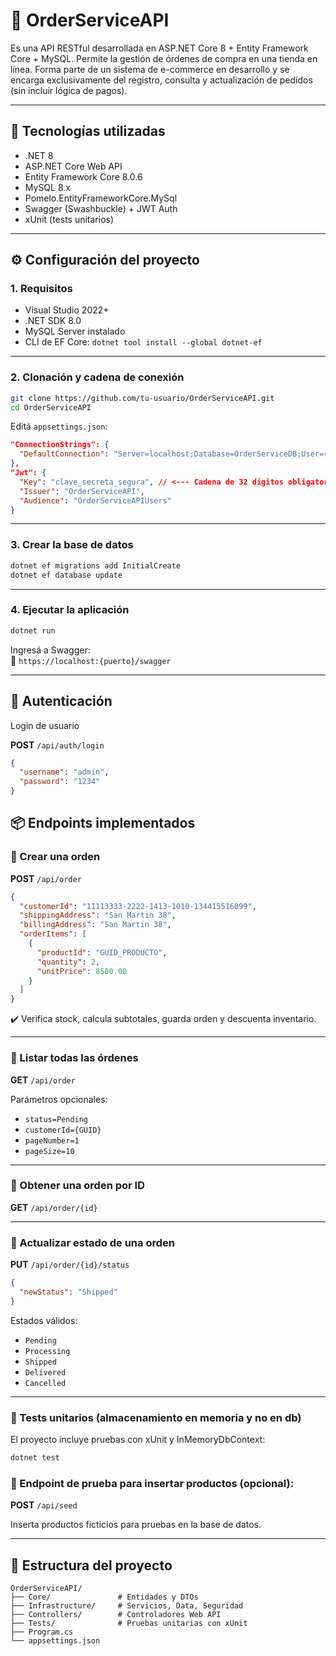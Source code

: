 # 🛒 OrderServiceAPI

Es una API RESTful desarrollada en ASP.NET Core 8 + Entity Framework Core + MySQL. Permite la gestión de órdenes de compra en una tienda en línea. Forma parte de un sistema de e-commerce en desarrollo y se encarga exclusivamente del registro, consulta y actualización de pedidos (sin incluir lógica de pagos).

---

## 🚀 Tecnologías utilizadas

- .NET 8
- ASP.NET Core Web API
- Entity Framework Core 8.0.6
- MySQL 8.x
- Pomelo.EntityFrameworkCore.MySql
- Swagger (Swashbuckle) + JWT Auth
- xUnit (tests unitarios)

---

## ⚙️ Configuración del proyecto

### 1. Requisitos

- Visual Studio 2022+
- .NET SDK 8.0
- MySQL Server instalado
- CLI de EF Core: `dotnet tool install --global dotnet-ef`

---

### 2. Clonación y cadena de conexión

```bash
git clone https://github.com/tu-usuario/OrderServiceAPI.git
cd OrderServiceAPI
```

Editá `appsettings.json`:

```json
"ConnectionStrings": {
  "DefaultConnection": "Server=localhost;Database=OrderServiceDB;User=root;Password=tu_contraseña;"
},
"Jwt": {
  "Key": "clave_secreta_segura", // <--- Cadena de 32 digitos obligatoria
  "Issuer": "OrderServiceAPI",
  "Audience": "OrderServiceAPIUsers"
}
```

---

### 3. Crear la base de datos

```bash
dotnet ef migrations add InitialCreate
dotnet ef database update
```

---

### 4. Ejecutar la aplicación

```bash
dotnet run
```

Ingresá a Swagger:  
📍 `https://localhost:{puerto}/swagger`

---

## 🔑 Autenticación
Login de usuario

**POST** `/api/auth/login`
```json
{
  "username": "admin",
  "password": "1234"
}
```

## 📦 Endpoints implementados

### 🔹 Crear una orden

**POST** `/api/order`

```json
{
  "customerId": "11113333-2222-1413-1010-134415516099",
  "shippingAddress": "San Martin 38",
  "billingAddress": "San Martin 38",
  "orderItems": [
    {
      "productId": "GUID_PRODUCTO",
      "quantity": 2,
      "unitPrice": 8500.00
    }
  ]
}
```

✔️ Verifica stock, calcula subtotales, guarda orden y descuenta inventario.

---

### 🔹 Listar todas las órdenes

**GET** `/api/order`

Parámetros opcionales:

- `status=Pending`
- `customerId={GUID}`
- `pageNumber=1`
- `pageSize=10`

---

### 🔹 Obtener una orden por ID

**GET** `/api/order/{id}`

---

### 🔹 Actualizar estado de una orden

**PUT** `/api/order/{id}/status`

```json
{
  "newStatus": "Shipped"
}
```

Estados válidos:
- `Pending`
- `Processing`
- `Shipped`
- `Delivered`
- `Cancelled`

---

### 🧪 Tests unitarios (almacenamiento en memoria y no en db)
El proyecto incluye pruebas con xUnit y InMemoryDbContext:
```bash
dotnet test
```

### 🔹 Endpoint de prueba para insertar productos (opcional):

 **POST** `/api/seed`
 
Inserta productos ficticios para pruebas en la base de datos.

---

## 🧠 Estructura del proyecto

```
OrderServiceAPI/
├── Core/               # Entidades y DTOs
├── Infrastructure/     # Servicios, Data, Seguridad
├── Controllers/        # Controladores Web API
├── Tests/              # Pruebas unitarias con xUnit
├── Program.cs
└── appsettings.json
```

